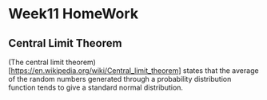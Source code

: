 # Week11 HomeWork
## Central Limit Theorem 
(The central limit theorem)[https://en.wikipedia.org/wiki/Central_limit_theorem] states that the average of the random numbers generated through a probability distribution function tends to give a standard normal distribution. 
